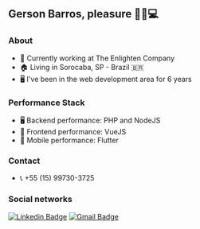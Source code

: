 ## Gerson Barros, pleasure 🖖🏻💻

### About
- 🔭 Currently working at The Enlighten Company
- 🏠 Living in Sorocaba, SP - Brazil 🇧🇷
- 🖥 I've been in the web development area for 6 years

### Performance Stack
- 🖥 Backend performance: PHP and NodeJS
- 🎯 Frontend performance: VueJS
- 📱 Mobile performance: Flutter

### Contact
- 📞 +55 (15) 99730-3725

### Social networks
[![Linkedin Badge](https://img.shields.io/badge/-LinkedIn-blue?style=for-the-badge&logo=Linkedin&logoColor=white&link=https:https://www.linkedin.com/in/matheus-carvalho-83a68016a/)](https://www.linkedin.com/in/gerson-barros-446212158/)
[![Gmail Badge](https://img.shields.io/badge/-Gmail-c14438?style=for-the-badge&logo=Gmail&logoColor=white&link=mailto:gersonalifer@gmail.com)](mailto:gersonalifer@gmail.com)
